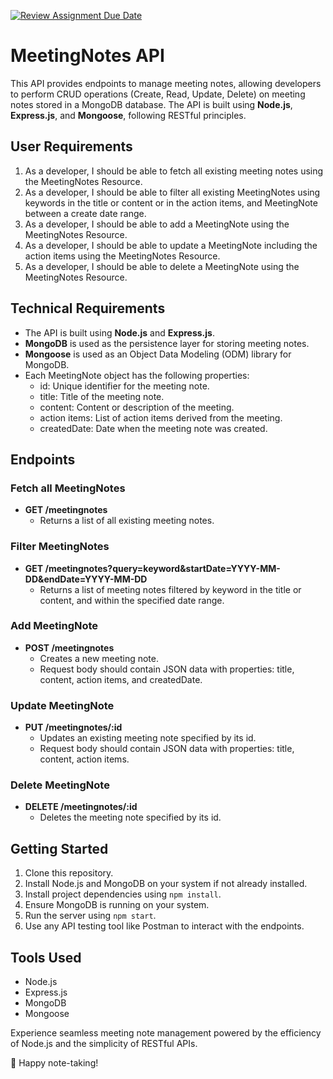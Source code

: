 [![Review Assignment Due Date](https://classroom.github.com/assets/deadline-readme-button-24ddc0f5d75046c5622901739e7c5dd533143b0c8e959d652212380cedb1ea36.svg)](https://classroom.github.com/a/UCQYxFhy)

# MeetingNotes API

This API provides endpoints to manage meeting notes, allowing developers to perform CRUD operations (Create, Read, Update, Delete) on meeting notes stored in a MongoDB database. The API is built using **Node.js**, **Express.js**, and **Mongoose**, following RESTful principles.

## User Requirements

1. As a developer, I should be able to fetch all existing meeting notes using the MeetingNotes Resource.
2. As a developer, I should be able to filter all existing MeetingNotes using keywords in the title or content or in the action items, and MeetingNote between a create date range.
3. As a developer, I should be able to add a MeetingNote using the MeetingNotes Resource.
4. As a developer, I should be able to update a MeetingNote including the action items using the MeetingNotes Resource.
5. As a developer, I should be able to delete a MeetingNote using the MeetingNotes Resource.

## Technical Requirements

- The API is built using **Node.js** and **Express.js**.
- **MongoDB** is used as the persistence layer for storing meeting notes.
- **Mongoose** is used as an Object Data Modeling (ODM) library for MongoDB.
- Each MeetingNote object has the following properties:
  - id: Unique identifier for the meeting note.
  - title: Title of the meeting note.
  - content: Content or description of the meeting.
  - action items: List of action items derived from the meeting.
  - createdDate: Date when the meeting note was created.

## Endpoints

### Fetch all MeetingNotes

- **GET /meetingnotes**
  - Returns a list of all existing meeting notes.

### Filter MeetingNotes

- **GET /meetingnotes?query=keyword&startDate=YYYY-MM-DD&endDate=YYYY-MM-DD**
  - Returns a list of meeting notes filtered by keyword in the title or content, and within the specified date range.

### Add MeetingNote

- **POST /meetingnotes**
  - Creates a new meeting note.
  - Request body should contain JSON data with properties: title, content, action items, and createdDate.

### Update MeetingNote

- **PUT /meetingnotes/:id**
  - Updates an existing meeting note specified by its id.
  - Request body should contain JSON data with properties: title, content, action items.

### Delete MeetingNote

- **DELETE /meetingnotes/:id**
  - Deletes the meeting note specified by its id.

## Getting Started

1. Clone this repository.
2. Install Node.js and MongoDB on your system if not already installed.
3. Install project dependencies using `npm install`.
4. Ensure MongoDB is running on your system.
5. Run the server using `npm start`.
6. Use any API testing tool like Postman to interact with the endpoints.

## Tools Used

- Node.js
- Express.js
- MongoDB
- Mongoose

Experience seamless meeting note management powered by the efficiency of Node.js and the simplicity of RESTful APIs.

📝 Happy note-taking!

